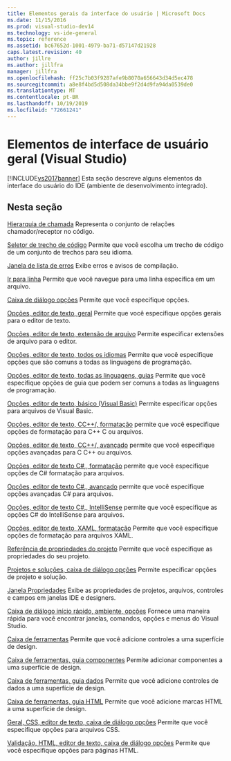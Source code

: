 ```yaml
---
title: Elementos gerais da interface do usuário | Microsoft Docs
ms.date: 11/15/2016
ms.prod: visual-studio-dev14
ms.technology: vs-ide-general
ms.topic: reference
ms.assetid: bc67652d-1001-4979-ba71-d57147d21928
caps.latest.revision: 40
author: jillre
ms.author: jillfra
manager: jillfra
ms.openlocfilehash: ff25c7b03f9287afe9b8070a656643d34d5ec478
ms.sourcegitcommit: a8e8f4bd5d508da34bbe9f2d4d9fa94da0539de0
ms.translationtype: MT
ms.contentlocale: pt-BR
ms.lasthandoff: 10/19/2019
ms.locfileid: "72661241"
---
```

# <a name="general-user-interface-elements-visual-studio"></a>Elementos de interface de usuário geral (Visual Studio)
[!INCLUDE[vs2017banner](../../includes/vs2017banner.md)]
Esta seção descreve alguns elementos da interface do usuário do IDE (ambiente de desenvolvimento integrado).

## <a name="in-this-section"></a>Nesta seção
 [Hierarquia de chamada](../../ide/reference/call-hierarchy.md) Representa o conjunto de relações chamador/receptor no código.

 [Seletor de trecho de código](../../ide/reference/code-snippet-picker.md) Permite que você escolha um trecho de código de um conjunto de trechos para seu idioma.

 [Janela de lista de erros](../../ide/reference/error-list-window.md) Exibe erros e avisos de compilação.

 [Ir para linha](../../ide/reference/go-to-line.md) Permite que você navegue para uma linha específica em um arquivo.

 [Caixa de diálogo opções](../../ide/reference/options-dialog-box-visual-studio.md) Permite que você especifique opções.

 [Opções, editor de texto, geral](../../ide/reference/options-text-editor-general.md) Permite que você especifique opções gerais para o editor de texto.

 [Opções, editor de texto, extensão de arquivo](../../ide/reference/options-text-editor-file-extension.md) Permite especificar extensões de arquivo para o editor.

 [Opções, editor de texto, todos os idiomas](../../ide/reference/options-text-editor-all-languages.md) Permite que você especifique opções que são comuns a todas as linguagens de programação.

 [Opções, editor de texto, todas as linguagens, guias](../../ide/reference/options-text-editor-all-languages-tabs.md) Permite que você especifique opções de guia que podem ser comuns a todas as linguagens de programação.

 [Opções, editor de texto, básico (Visual Basic)](../../ide/reference/options-text-editor-basic-visual-basic.md) Permite especificar opções para arquivos de Visual Basic.

 [Opções, editor de texto, CC++/, formatação](../../ide/reference/options-text-editor-c-cpp-formatting.md) permite que você especifique opções de formatação para C++ C ou arquivos.

 [Opções, editor de texto, CC++/, avançado](../../ide/reference/options-text-editor-c-cpp-advanced.md) permite que você especifique opções avançadas para C C++ ou arquivos.

 [Opções, editor de texto C#,, formatação](../../ide/reference/options-text-editor-csharp-formatting.md) permite que você especifique opções de C# formatação para arquivos.

 [Opções, editor de texto C#,, avançado](../../ide/reference/options-text-editor-csharp-advanced.md) permite que você especifique opções avançadas C# para arquivos.

 [Opções, editor de texto C#,, IntelliSense](../../ide/reference/options-text-editor-csharp-intellisense.md) permite que você especifique as opções C# do IntelliSense para arquivos.

 [Opções, editor de texto, XAML, formatação](../../ide/reference/options-text-editor-xaml-formatting.md) Permite que você especifique opções de formatação para arquivos XAML.

 [Referência de propriedades do projeto](../../ide/reference/project-properties-reference.md) Permite que você especifique as propriedades do seu projeto.

 [Projetos e soluções, caixa de diálogo opções](../../ide/reference/projects-and-solutions-options-dialog-box.md) Permite especificar opções de projeto e solução.

 [Janela Propriedades](../../ide/reference/properties-window.md) Exibe as propriedades de projetos, arquivos, controles e campos em janelas IDE e designers.

 [Caixa de diálogo início rápido, ambiente, opções](../../ide/reference/quick-launch-environment-options-dialog-box.md) Fornece uma maneira rápida para você encontrar janelas, comandos, opções e menus do Visual Studio.

 [Caixa de ferramentas](../../ide/reference/toolbox.md) Permite que você adicione controles a uma superfície de design.

 [Caixa de ferramentas, guia componentes](../../ide/reference/toolbox-components-tab.md) Permite adicionar componentes a uma superfície de design.

 [Caixa de ferramentas, guia dados](../../ide/reference/toolbox-data-tab.md) Permite que você adicione controles de dados a uma superfície de design.

 [Caixa de ferramentas, guia HTML](../../ide/reference/toolbox-html-tab.md) Permite que você adicione marcas HTML a uma superfície de design.

 [Geral, CSS, editor de texto, caixa de diálogo opções](https://msdn.microsoft.com/library/b33a7617-e69d-4a11-938e-2e218a34a10c) Permite que você especifique opções para arquivos CSS.

 [Validação, HTML, editor de texto, caixa de diálogo opções](https://msdn.microsoft.com/library/9c24ecfe-263e-4bf1-88de-d01be3992863) Permite que você especifique opções para páginas HTML.